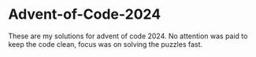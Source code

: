 # Advent-of-Code-2024

These are my solutions for advent of code 2024.
No attention was paid to keep the code clean, focus was on solving the puzzles fast.
